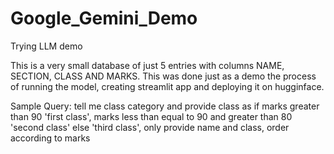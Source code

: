 # Google_Gemini_Demo

Trying LLM demo

This is a very small database of just 5 entries with columns NAME, SECTION, CLASS AND MARKS. This was done just as a demo the process of running the model, creating streamlit app and deploying it on hugginface.

Sample Query: tell me class category and provide class as if marks greater than 90 'first class', marks less than equal to 90 and greater than 80 'second class' else 'third class', only provide name and class, order according to marks
